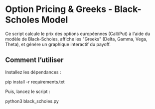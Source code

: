 # Option Pricing & Greeks - Black-Scholes Model

Ce script calcule le prix des options européennes (Call/Put) à l'aide du modèle de Black-Scholes, affiche les "Greeks" (Delta, Gamma, Vega, Theta), et génère un graphique interactif du payoff.

## Comment l’utiliser

Installez les dépendances :

   pip install -r requirements.txt
   
Puis, lancez le script :

   python3 black_scholes.py
   
